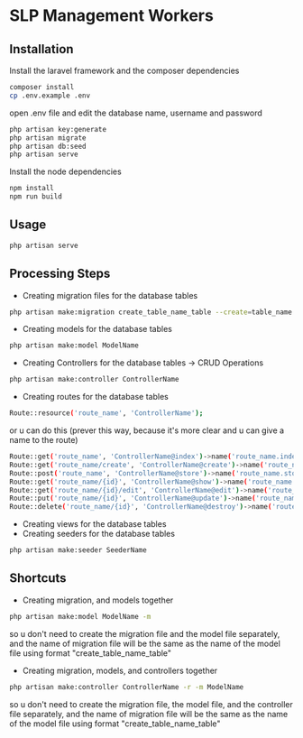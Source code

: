# SLP Management Workers

## Installation
Install the laravel framework and the composer dependencies

```sh
composer install
cp .env.example .env
```
open .env file and edit the database name, username and password

```sh
php artisan key:generate
php artisan migrate
php artisan db:seed
php artisan serve
```

Install the node dependencies

```sh
npm install
npm run build
```

## Usage
```sh
php artisan serve
```

## Processing Steps
- Creating migration files for the database tables
```sh
php artisan make:migration create_table_name_table --create=table_name
```
- Creating models for the database tables
```sh
php artisan make:model ModelName
```
- Creating Controllers for the database tables -> CRUD Operations
```sh
php artisan make:controller ControllerName
```

- Creating routes for the database tables
```sh
Route::resource('route_name', 'ControllerName');
```
or u can do this (prever this way, because it's more clear and u can give a name to the route)
```sh
Route::get('route_name', 'ControllerName@index')->name('route_name.index');
Route::get('route_name/create', 'ControllerName@create')->name('route_name.create');
Route::post('route_name', 'ControllerName@store')->name('route_name.store');
Route::get('route_name/{id}', 'ControllerName@show')->name('route_name.show');
Route::get('route_name/{id}/edit', 'ControllerName@edit')->name('route_name.edit');
Route::put('route_name/{id}', 'ControllerName@update')->name('route_name.update');
Route::delete('route_name/{id}', 'ControllerName@destroy')->name('route_name.destroy');
```

- Creating views for the database tables
- Creating seeders for the database tables
```sh
php artisan make:seeder SeederName
```

## Shortcuts
- Creating migration, and models together
```sh
php artisan make:model ModelName -m
```
so u don't need to create the migration file and the model file separately, and the name of migration file will be the same as the name of the model file using format "create_table_name_table"

- Creating migration, models, and controllers together
```sh
php artisan make:controller ControllerName -r -m ModelName
```
so u don't need to create the migration file, the model file, and the controller file separately, and the name of migration file will be the same as the name of the model file using format "create_table_name_table"
